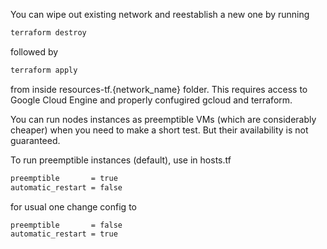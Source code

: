 You can wipe out existing network and reestablish a new one by running

```bash
terraform destroy
```
followed by 
```bash
terraform apply
```
from inside resources-tf.{network_name} folder. This requires access to Google Cloud Engine and properly confugired gcloud and terraform.

You can run nodes instances as preemptible VMs (which are considerably cheaper) when you need to make a short test. 
But their availability is not guaranteed.

To run preemptible instances (default), use in hosts.tf
```bash
preemptible       = true
automatic_restart = false
```
for usual one change config to
```bash
preemptible       = false
automatic_restart = true
```

